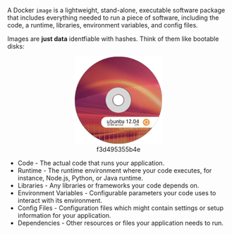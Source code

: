 
A Docker `image` is a lightweight, stand-alone, executable software package that includes everything needed to run a piece of software, including the code, a runtime, libraries, environment variables, and config files.

Images are **just data** identfiable with hashes. Think of them like bootable disks:

<div style="text-align:center"><img src="ubuntu.png" width="200" alt="ubuntu"> <br> f3d495355b4e </div>

* Code - The actual code that runs your application.
* Runtime - The runtime environment where your code executes, for instance, Node.js, Python, or Java runtime.
* Libraries - Any libraries or frameworks your code depends on.
* Environment Variables - Configurable parameters your code uses to interact with its environment.
* Config Files - Configuration files which might contain settings or setup information for your application.
* Dependencies - Other resources or files your application needs to run.




